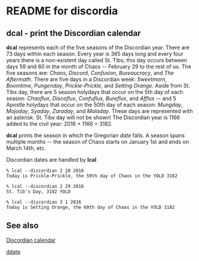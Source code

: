 # README for discordia

## **dcal** - print the Discordian calendar

**dcal** represents each of the five seasons of the Discordian year. There are 73 days within each season. Every year is 365 days long and every four years there is a non-existent day called St. Tibs; this day occurs between days 59 and 60 in the month of Chaos -- February 29 to the rest of us. The five seasons are: _Chaos_, _Discord_, _Confusion_, _Bureaucracy_, and _The Aftermath_. There are five days in a Discordian week: _Sweetmorn_, _Boomtime_, _Pungenday_, _Prickle-Prickle_, and _Setting Orange_. Aside from St. Tibs day, there are 5 season holydays that occur on the 5th day of each season: _Chaoflux_, _Discoflux_, _Confuflux_, _Bureflux_, and _Afflux_ -- and 5 Apostle holydays that occur on the 50th day of each season: _Mungday_, _Mojoday_, _Syaday_, _Zaraday_, and _Maladay_. These days are represented with an asterisk. St. Tibs day will not be shown! The Discordian year is 1166 added to the civil year: 2016 + 1166 = 3182.

**dcal** prints the season in which the Gregorian _date_ falls. A season spans multiple months -- the season of Chaos starts on January 1st and ends on March 14th, etc.

Discordian dates are handled by **lcal**

```
% lcal --discordian 2 28 2016
Today is Prickle-Prickle, the 59th day of Chaos in the YOLD 3182

% lcal --discordian 2 29 2016
St. Tib's Day, 3182 YOLD

% lcal --discordian 3 1 2016
Today is Setting Orange, the 60th day of Chaos in the YOLD 3182
```

## See also

[Discordian calendar](https://en.wikipedia.org/wiki/Discordian_calendar)

[ddate](http://linuxcommand.org/man_pages/ddate1.html)
